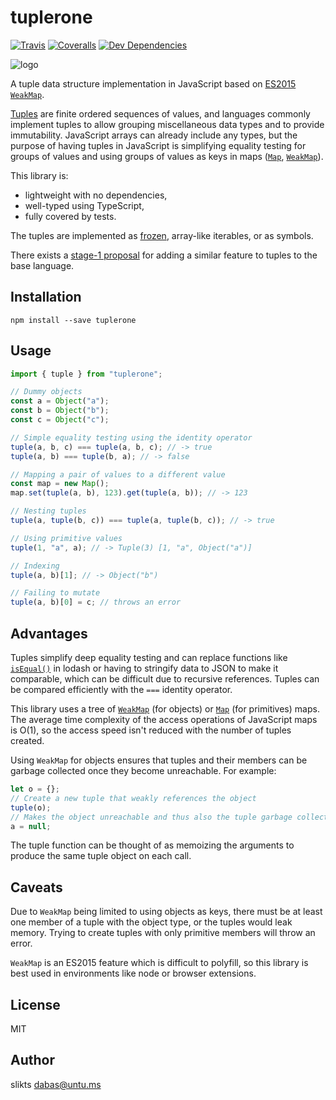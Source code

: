 # tuplerone

[![Travis](https://img.shields.io/travis/slikts/tuplerone.svg)](https://travis-ci.org/slikts/tuplerone)
[![Coveralls](https://img.shields.io/coveralls/slikts/tuplerone.svg)](https://coveralls.io/github/slikts/tuplerone)
[![Dev Dependencies](https://david-dm.org/slikts/tuplerone/dev-status.svg)](https://david-dm.org/slikts/tuplerone?type=dev)

![logo][logo]

A tuple data structure implementation in JavaScript based on [ES2015 `WeakMap`][WeakMap].

[Tuples] are finite ordered sequences of values, and languages commonly implement tuples to allow grouping miscellaneous data types and to provide immutability. JavaScript arrays can already include any types, but the purpose of having tuples in JavaScript is simplifying equality testing for groups of values and using groups of values as keys in maps ([`Map`][Map], [`WeakMap`][WeakMap]).

This library is:

* lightweight with no dependencies,
* well-typed using TypeScript,
* fully covered by tests.

The tuples are implemented as [frozen][freeze], array-like iterables, or as symbols.

There exists a [stage-1 proposal][composite] for adding a similar feature to tuples to the base language.

## Installation

```
npm install --save tuplerone
```

## Usage

```javascript
import { tuple } from "tuplerone";

// Dummy objects
const a = Object("a");
const b = Object("b");
const c = Object("c");

// Simple equality testing using the identity operator
tuple(a, b, c) === tuple(a, b, c); // -> true
tuple(a, b) === tuple(b, a); // -> false

// Mapping a pair of values to a different value 
const map = new Map();
map.set(tuple(a, b), 123).get(tuple(a, b)); // -> 123

// Nesting tuples
tuple(a, tuple(b, c)) === tuple(a, tuple(b, c)); // -> true

// Using primitive values
tuple(1, "a", a); // -> Tuple(3) [1, "a", Object("a")]

// Indexing
tuple(a, b)[1]; // -> Object("b")

// Failing to mutate
tuple(a, b)[0] = c; // throws an error
```

## Advantages

Tuples simplify deep equality testing and can replace functions like [`isEqual()`][isEqual] in lodash or having to stringify data to JSON to make it comparable, which can be difficult due to recursive references. Tuples can be compared efficiently with the `===` identity operator.

This library uses a tree of [`WeakMap`][WeakMap] (for objects) or [`Map`][Map] (for primitives) maps. The average time complexity of the access operations of JavaScript maps is O(1), so the access speed isn't reduced with the number of tuples created.

Using `WeakMap` for objects ensures that tuples and their members can be garbage collected once they become unreachable. For example:

```javascript
let o = {};
// Create a new tuple that weakly references the object
tuple(o);
// Makes the object unreachable and thus also the tuple garbage collectable
a = null;
```

The tuple function can be thought of as memoizing the arguments to produce the same tuple object on each call.

## Caveats

Due to `WeakMap` being limited to using objects as keys, there must be at least one member of a tuple with the object type, or the tuples would leak memory. Trying to create tuples with only primitive members will throw an error.

`WeakMap` is an ES2015 feature which is difficult to polyfill, so this library is best used in environments like node or browser extensions.

## License

MIT

## Author

slikts <dabas@untu.ms>

[WeakMap]: https://developer.mozilla.org/en-US/docs/Web/JavaScript/Reference/Global_Objects/WeakMap
[Map]: https://developer.mozilla.org/en-US/docs/Web/JavaScript/Reference/Global_Objects/Map
[logo]: https://i.imgur.com/hAUGWcW.png
[tuples]: https://en.wiktionary.org/wiki/tuple
[isEqual]: https://lodash.com/docs/4.17.10#isEqual
[freeze]: https://developer.mozilla.org/en-US/docs/Web/JavaScript/Reference/Global_Objects/Object/freeze
[composite]: https://github.com/bmeck/proposal-richer-keys/tree/master/compositeKey
